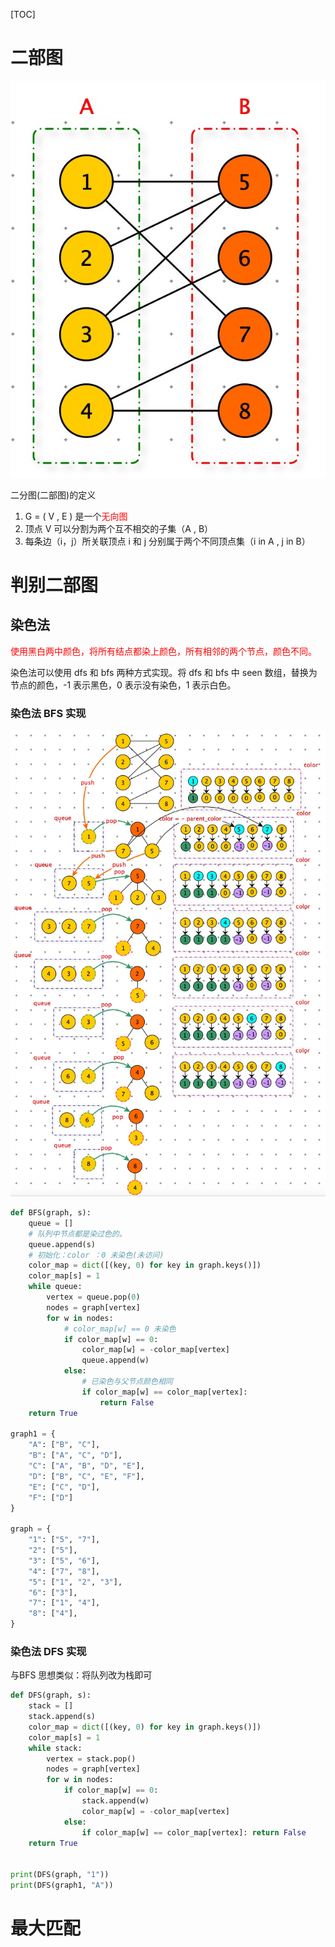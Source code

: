 [TOC]



# 二部图

![](images/20210207111514.jpg)

二分图(二部图)的定义

1. G = ( V , E ) 是一个<font color=red>无向图</font>
2. 顶点 V 可以分割为两个互不相交的子集（A , B）
3. 每条边（i，j）所关联顶点 i 和 j 分别属于两个不同顶点集（i in A , j in B）

# 判别二部图

## 染色法

<font color=red>使用黑白两中颜色，将所有结点都染上颜色，所有相邻的两个节点，颜色不同。</font>

染色法可以使用 dfs 和 bfs 两种方式实现。将 dfs 和 bfs 中 seen 数组，替换为节点的颜色，-1 表示黑色，0 表示没有染色，1 表示白色。



### 染色法 BFS 实现

![](images/20210207111619.jpg)

```python
def BFS(graph, s):
    queue = []
    # 队列中节点都是染过色的。
    queue.append(s)
    # 初始化：color ：0 未染色(未访问)
    color_map = dict([(key, 0) for key in graph.keys()])
    color_map[s] = 1
    while queue:
        vertex = queue.pop(0)
        nodes = graph[vertex]
        for w in nodes:
          	# color_map[w] == 0 未染色
            if color_map[w] == 0:
                color_map[w] = -color_map[vertex]
                queue.append(w)
            else:
              	# 已染色与父节点颜色相同
                if color_map[w] == color_map[vertex]:
                    return False
    return True

graph1 = {
    "A": ["B", "C"],
    "B": ["A", "C", "D"],
    "C": ["A", "B", "D", "E"],
    "D": ["B", "C", "E", "F"],
    "E": ["C", "D"],
    "F": ["D"]
}

graph = {
    "1": ["5", "7"],
    "2": ["5"],
    "3": ["5", "6"],
    "4": ["7", "8"],
    "5": ["1", "2", "3"],
    "6": ["3"],
    "7": ["1", "4"],
    "8": ["4"],
}
```



### 染色法 DFS 实现

与BFS 思想类似：将队列改为栈即可

```python
def DFS(graph, s):
    stack = []
    stack.append(s)
    color_map = dict([(key, 0) for key in graph.keys()])
    color_map[s] = 1
    while stack:
        vertex = stack.pop()
        nodes = graph[vertex]
        for w in nodes:
            if color_map[w] == 0:
                stack.append(w)
                color_map[w] = -color_map[vertex]
            else:
                if color_map[w] == color_map[vertex]: return False
    return True


print(DFS(graph, "1"))
print(DFS(graph1, "A"))
```



# 最大匹配

